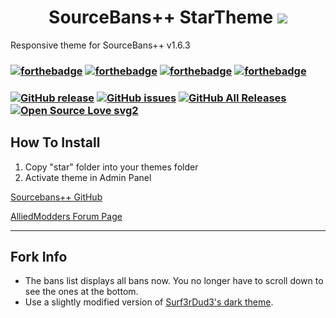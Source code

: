 <h1 align="center">SourceBans++ StarTheme

<img src="https://raw.githubusercontent.com/brhndursun/SourceBans-StarTheme/master/star-theme.png" />
</h1>
Responsive theme for SourceBans++ v1.6.3

### [![forthebadge](https://forthebadge.com/images/badges/built-with-love.svg)](https://forthebadge.com) [![forthebadge](https://forthebadge.com/images/badges/powered-by-responsibility.svg)](https://forthebadge.com) [![forthebadge](https://forthebadge.com/images/badges/uses-css.svg)](https://forthebadge.com) [![forthebadge](https://forthebadge.com/images/badges/validated-html5.svg)](https://forthebadge.com)
### [![GitHub release](https://img.shields.io/github/release/brhndursun/SourceBans-StarTheme.svg?style=flat-square&logo=github&logoColor=white)](https://github.com/brhndursun/SourceBans-StarTheme/releases) [![GitHub issues](https://img.shields.io/github/issues/brhndursun/SourceBans-StarTheme.svg?style=flat-square&logo=github&logoColor=white)](https://github.com/brhndursun/SourceBans-StarTheme/issues) [![GitHub All Releases](https://img.shields.io/github/downloads/brhndursun/SourceBans-StarTheme/total.svg?style=flat-square&logo=github&logoColor=white)](https://github.com/brhndursun/SourceBans-StarTheme/releases) [![Open Source Love svg2](https://badges.frapsoft.com/os/v2/open-source.svg?v=103)](https://github.com/brhndursun/SourceBans-StarTheme/)
## How To Install
 1. Copy "star" folder into your themes folder
 2. Activate theme in Admin Panel

[Sourcebans++ GitHub](https://github.com/sbpp/sourcebans-pp)

[AlliedModders Forum Page](https://forums.alliedmods.net/showthread.php?p=2617738)

---

## Fork Info

- The bans list displays all bans now. You no longer have to scroll down to see the ones at the bottom.
- Use a slightly modified version of [Surf3rDud3's dark theme](https://forums.alliedmods.net/showpost.php?p=2637854&postcount=92).
